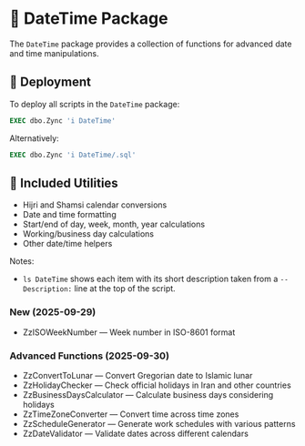 # 📅 DateTime Package

The `DateTime` package provides a collection of functions for advanced date and time manipulations.

## 🚀 Deployment

To deploy all scripts in the `DateTime` package:
```sql
EXEC dbo.Zync 'i DateTime'
```
Alternatively:
```sql
EXEC dbo.Zync 'i DateTime/.sql'
```

## 📜 Included Utilities
- Hijri and Shamsi calendar conversions
- Date and time formatting
- Start/end of day, week, month, year calculations
- Working/business day calculations
- Other date/time helpers

Notes:
- `ls DateTime` shows each item with its short description taken from a `-- Description:` line at the top of the script.

### New (2025-09-29)
- ZzISOWeekNumber — Week number in ISO-8601 format

### Advanced Functions (2025-09-30)
- ZzConvertToLunar — Convert Gregorian date to Islamic lunar
- ZzHolidayChecker — Check official holidays in Iran and other countries
- ZzBusinessDaysCalculator — Calculate business days considering holidays
- ZzTimeZoneConverter — Convert time across time zones
- ZzScheduleGenerator — Generate work schedules with various patterns
- ZzDateValidator — Validate dates across different calendars